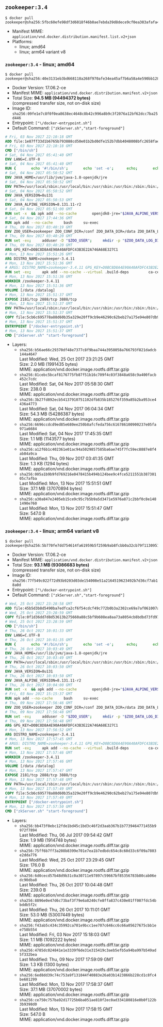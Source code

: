 ## `zookeeper:3.4`

```console
$ docker pull zookeeper@sha256:5fbc60efe98df3d6018f46b0ae7ebda39d8dece9cf0ea303afafa4c354f2ee0f
```

-	Manifest MIME: `application/vnd.docker.distribution.manifest.list.v2+json`
-	Platforms:
	-	linux; amd64
	-	linux; arm64 variant v8

### `zookeeper:3.4` - linux; amd64

```console
$ docker pull zookeeper@sha256:40e3131eb3bd668118a268f970afe34ea45af7b6a58a4e590bb128561186b5b8
```

-	Docker Version: 17.06.2-ce
-	Manifest MIME: `application/vnd.docker.distribution.manifest.v2+json`
-	Total Size: **94.5 MB (94494372 bytes)**  
	(compressed transfer size, not on-disk size)
-	Image ID: `sha256:09fe1e7c8f0f0ea8638ec4648c8b42c996a8b9c3f2076a12bf62dcc7ba25d446`
-	Entrypoint: `["\/docker-entrypoint.sh"]`
-	Default Command: `["zkServer.sh","start-foreground"]`

```dockerfile
# Fri, 03 Nov 2017 22:10:18 GMT
ADD file:1e87ff33d1b6765b793888cd50e01b2bd0dfe152b7dbb4048008bfc2658faea7 in / 
# Fri, 03 Nov 2017 22:10:18 GMT
CMD ["/bin/sh"]
# Sat, 04 Nov 2017 05:41:40 GMT
ENV LANG=C.UTF-8
# Sat, 04 Nov 2017 05:41:40 GMT
RUN { 		echo '#!/bin/sh'; 		echo 'set -e'; 		echo; 		echo 'dirname "$(dirname "$(readlink -f "$(which javac || which java)")")"'; 	} > /usr/local/bin/docker-java-home 	&& chmod +x /usr/local/bin/docker-java-home
# Sat, 04 Nov 2017 05:50:52 GMT
ENV JAVA_HOME=/usr/lib/jvm/java-1.8-openjdk/jre
# Sat, 04 Nov 2017 05:50:52 GMT
ENV PATH=/usr/local/sbin:/usr/local/bin:/usr/sbin:/usr/bin:/sbin:/bin:/usr/lib/jvm/java-1.8-openjdk/jre/bin:/usr/lib/jvm/java-1.8-openjdk/bin
# Sat, 04 Nov 2017 05:50:52 GMT
ENV JAVA_VERSION=8u131
# Sat, 04 Nov 2017 05:50:53 GMT
ENV JAVA_ALPINE_VERSION=8.131.11-r2
# Sat, 04 Nov 2017 05:51:00 GMT
RUN set -x 	&& apk add --no-cache 		openjdk8-jre="$JAVA_ALPINE_VERSION" 	&& [ "$JAVA_HOME" = "$(docker-java-home)" ]
# Sat, 04 Nov 2017 17:44:36 GMT
RUN apk add --no-cache     bash     su-exec
# Thu, 09 Nov 2017 03:40:19 GMT
ENV ZOO_USER=zookeeper ZOO_CONF_DIR=/conf ZOO_DATA_DIR=/data ZOO_DATA_LOG_DIR=/datalog ZOO_PORT=2181 ZOO_TICK_TIME=2000 ZOO_INIT_LIMIT=5 ZOO_SYNC_LIMIT=2 ZOO_MAX_CLIENT_CNXNS=60
# Thu, 09 Nov 2017 03:40:20 GMT
RUN set -ex;     adduser -D "$ZOO_USER";     mkdir -p "$ZOO_DATA_LOG_DIR" "$ZOO_DATA_DIR" "$ZOO_CONF_DIR";     chown "$ZOO_USER:$ZOO_USER" "$ZOO_DATA_LOG_DIR" "$ZOO_DATA_DIR" "$ZOO_CONF_DIR"
# Thu, 09 Nov 2017 03:40:20 GMT
ARG GPG_KEY=D0BC8D8A4E90A40AFDFC43B3E22A746A68E327C1
# Mon, 13 Nov 2017 15:51:26 GMT
ARG DISTRO_NAME=zookeeper-3.4.11
# Mon, 13 Nov 2017 15:51:36 GMT
# ARGS: DISTRO_NAME=zookeeper-3.4.11 GPG_KEY=D0BC8D8A4E90A40AFDFC43B3E22A746A68E327C1
RUN set -ex;     apk add --no-cache --virtual .build-deps         ca-certificates         gnupg         libressl;     wget -q "https://www.apache.org/dist/zookeeper/$DISTRO_NAME/$DISTRO_NAME.tar.gz";     wget -q "https://www.apache.org/dist/zookeeper/$DISTRO_NAME/$DISTRO_NAME.tar.gz.asc";     export GNUPGHOME="$(mktemp -d)";     gpg --keyserver ha.pool.sks-keyservers.net --recv-key "$GPG_KEY" ||     gpg --keyserver pgp.mit.edu --recv-keys "$GPG_KEY" ||     gpg --keyserver keyserver.pgp.com --recv-keys "$GPG_KEY";     gpg --batch --verify "$DISTRO_NAME.tar.gz.asc" "$DISTRO_NAME.tar.gz";     tar -xzf "$DISTRO_NAME.tar.gz";     mv "$DISTRO_NAME/conf/"* "$ZOO_CONF_DIR";     rm -rf "$GNUPGHOME" "$DISTRO_NAME.tar.gz" "$DISTRO_NAME.tar.gz.asc";     apk del .build-deps
# Mon, 13 Nov 2017 15:51:36 GMT
WORKDIR /zookeeper-3.4.11
# Mon, 13 Nov 2017 15:51:36 GMT
VOLUME [/data /datalog]
# Mon, 13 Nov 2017 15:51:37 GMT
EXPOSE 2181/tcp 2888/tcp 3888/tcp
# Mon, 13 Nov 2017 15:51:37 GMT
ENV PATH=/usr/local/sbin:/usr/local/bin:/usr/sbin:/usr/bin:/sbin:/bin:/usr/lib/jvm/java-1.8-openjdk/jre/bin:/usr/lib/jvm/java-1.8-openjdk/bin:/zookeeper-3.4.11/bin ZOOCFGDIR=/conf
# Mon, 13 Nov 2017 15:51:37 GMT
COPY file:5cb6c695778a88d60b35a329e20ff9cb9e46290c62beb27a175e94e807db9a1a in / 
# Mon, 13 Nov 2017 15:51:37 GMT
ENTRYPOINT ["/docker-entrypoint.sh"]
# Mon, 13 Nov 2017 15:51:37 GMT
CMD ["zkServer.sh" "start-foreground"]
```

-	Layers:
	-	`sha256:b56ae66c29370df48e7377c8f9baa744a3958058a766793f821dadcb144a4647`  
		Last Modified: Wed, 25 Oct 2017 23:21:25 GMT  
		Size: 2.0 MB (1991435 bytes)  
		MIME: application/vnd.docker.image.rootfs.diff.tar.gzip
	-	`sha256:81cebc5bcaf8176775fb87f51b16c709f4c03f3848a658c9a400facb452c7cdc`  
		Last Modified: Sat, 04 Nov 2017 05:58:30 GMT  
		Size: 238.0 B  
		MIME: application/vnd.docker.image.rootfs.diff.tar.gzip
	-	`sha256:3b27fd892ecb54137910751102dfb835b185276f359a85b2ba953ce4436a4773`  
		Last Modified: Sat, 04 Nov 2017 06:04:34 GMT  
		Size: 54.3 MB (54286387 bytes)  
		MIME: application/vnd.docker.image.rootfs.diff.tar.gzip
	-	`sha256:6696ccdcd9ed85e680ee250b8afcfeda756c616786100900237e05fa971a6684`  
		Last Modified: Sat, 04 Nov 2017 17:45:35 GMT  
		Size: 1.1 MB (1143577 bytes)  
		MIME: application/vnd.docker.image.rootfs.diff.tar.gzip
	-	`sha256:a12f6b1c402361e01ac94a5029857585ba6ae745f7fc59ec8887e8f4ab84a9ca`  
		Last Modified: Thu, 09 Nov 2017 03:41:35 GMT  
		Size: 1.3 KB (1294 bytes)  
		MIME: application/vnd.docker.image.rootfs.diff.tar.gzip
	-	`sha256:005a1b9b9fd769216e0478415b494b124bee9c4fce5211551b38730105c7afba`  
		Last Modified: Mon, 13 Nov 2017 15:51:51 GMT  
		Size: 37.1 MB (37070894 bytes)  
		MIME: application/vnd.docker.image.rootfs.diff.tar.gzip
	-	`sha256:a30a847e2405eb15ce9c95c7b5b9a5d3471e5976a871c2bbf0c8e1481490e760`  
		Last Modified: Mon, 13 Nov 2017 15:51:47 GMT  
		Size: 547.0 B  
		MIME: application/vnd.docker.image.rootfs.diff.tar.gzip

### `zookeeper:3.4` - linux; arm64 variant v8

```console
$ docker pull zookeeper@sha256:5b770fe7dd754614fa61959b5f259b9ab8fcbb0a32cb79f11309515308b6a057
```

-	Docker Version: 17.06.2-ce
-	Manifest MIME: `application/vnd.docker.distribution.manifest.v2+json`
-	Total Size: **93.1 MB (93086683 bytes)**  
	(compressed transfer size, not on-disk size)
-	Image ID: `sha256:77f549c022f72d93b9203d03de154008e51a2164519623492b7d36cf7ab18a0d`
-	Entrypoint: `["\/docker-entrypoint.sh"]`
-	Default Command: `["zkServer.sh","start-foreground"]`

```dockerfile
# Wed, 25 Oct 2017 23:28:58 GMT
ADD file:45b5d3b8d5490ba7edfca2cf6f54cdcf49c772b0b3a2302ce69a7af061007aa4 in / 
# Wed, 25 Oct 2017 23:28:59 GMT
COPY file:0f1d36dd7d8d53613b275660a88c5bf9b608ea8aa73a8054cb8bdbd73fd971ac in /etc/localtime 
# Wed, 25 Oct 2017 23:28:59 GMT
CMD ["/bin/sh"]
# Thu, 26 Oct 2017 10:01:33 GMT
ENV LANG=C.UTF-8
# Thu, 26 Oct 2017 10:01:35 GMT
RUN { 		echo '#!/bin/sh'; 		echo 'set -e'; 		echo; 		echo 'dirname "$(dirname "$(readlink -f "$(which javac || which java)")")"'; 	} > /usr/local/bin/docker-java-home 	&& chmod +x /usr/local/bin/docker-java-home
# Thu, 26 Oct 2017 10:03:49 GMT
ENV JAVA_HOME=/usr/lib/jvm/java-1.8-openjdk/jre
# Thu, 26 Oct 2017 10:03:49 GMT
ENV PATH=/usr/local/sbin:/usr/local/bin:/usr/sbin:/usr/bin:/sbin:/bin:/usr/lib/jvm/java-1.8-openjdk/jre/bin:/usr/lib/jvm/java-1.8-openjdk/bin
# Thu, 26 Oct 2017 10:03:50 GMT
ENV JAVA_VERSION=8u131
# Thu, 26 Oct 2017 10:03:50 GMT
ENV JAVA_ALPINE_VERSION=8.131.11-r2
# Thu, 26 Oct 2017 10:04:00 GMT
RUN set -x 	&& apk add --no-cache 		openjdk8-jre="$JAVA_ALPINE_VERSION" 	&& [ "$JAVA_HOME" = "$(docker-java-home)" ]
# Fri, 03 Nov 2017 15:15:37 GMT
RUN apk add --no-cache     bash     su-exec
# Thu, 09 Nov 2017 17:56:46 GMT
ENV ZOO_USER=zookeeper ZOO_CONF_DIR=/conf ZOO_DATA_DIR=/data ZOO_DATA_LOG_DIR=/datalog ZOO_PORT=2181 ZOO_TICK_TIME=2000 ZOO_INIT_LIMIT=5 ZOO_SYNC_LIMIT=2 ZOO_MAX_CLIENT_CNXNS=60
# Thu, 09 Nov 2017 17:56:48 GMT
RUN set -ex;     adduser -D "$ZOO_USER";     mkdir -p "$ZOO_DATA_LOG_DIR" "$ZOO_DATA_DIR" "$ZOO_CONF_DIR";     chown "$ZOO_USER:$ZOO_USER" "$ZOO_DATA_LOG_DIR" "$ZOO_DATA_DIR" "$ZOO_CONF_DIR"
# Thu, 09 Nov 2017 17:56:48 GMT
ARG GPG_KEY=D0BC8D8A4E90A40AFDFC43B3E22A746A68E327C1
# Mon, 13 Nov 2017 17:56:52 GMT
ARG DISTRO_NAME=zookeeper-3.4.11
# Mon, 13 Nov 2017 17:57:45 GMT
# ARGS: DISTRO_NAME=zookeeper-3.4.11 GPG_KEY=D0BC8D8A4E90A40AFDFC43B3E22A746A68E327C1
RUN set -ex;     apk add --no-cache --virtual .build-deps         ca-certificates         gnupg         libressl;     wget -q "https://www.apache.org/dist/zookeeper/$DISTRO_NAME/$DISTRO_NAME.tar.gz";     wget -q "https://www.apache.org/dist/zookeeper/$DISTRO_NAME/$DISTRO_NAME.tar.gz.asc";     export GNUPGHOME="$(mktemp -d)";     gpg --keyserver ha.pool.sks-keyservers.net --recv-key "$GPG_KEY" ||     gpg --keyserver pgp.mit.edu --recv-keys "$GPG_KEY" ||     gpg --keyserver keyserver.pgp.com --recv-keys "$GPG_KEY";     gpg --batch --verify "$DISTRO_NAME.tar.gz.asc" "$DISTRO_NAME.tar.gz";     tar -xzf "$DISTRO_NAME.tar.gz";     mv "$DISTRO_NAME/conf/"* "$ZOO_CONF_DIR";     rm -rf "$GNUPGHOME" "$DISTRO_NAME.tar.gz" "$DISTRO_NAME.tar.gz.asc";     apk del .build-deps
# Mon, 13 Nov 2017 17:57:46 GMT
WORKDIR /zookeeper-3.4.11
# Mon, 13 Nov 2017 17:57:46 GMT
VOLUME [/data /datalog]
# Mon, 13 Nov 2017 17:57:47 GMT
EXPOSE 2181/tcp 2888/tcp 3888/tcp
# Mon, 13 Nov 2017 17:57:48 GMT
ENV PATH=/usr/local/sbin:/usr/local/bin:/usr/sbin:/usr/bin:/sbin:/bin:/usr/lib/jvm/java-1.8-openjdk/jre/bin:/usr/lib/jvm/java-1.8-openjdk/bin:/zookeeper-3.4.11/bin ZOOCFGDIR=/conf
# Mon, 13 Nov 2017 17:57:49 GMT
COPY file:5cb6c695778a88d60b35a329e20ff9cb9e46290c62beb27a175e94e807db9a1a in / 
# Mon, 13 Nov 2017 17:57:49 GMT
ENTRYPOINT ["/docker-entrypoint.sh"]
# Mon, 13 Nov 2017 17:57:50 GMT
CMD ["zkServer.sh" "start-foreground"]
```

-	Layers:
	-	`sha256:bb473f0ebc12fde1bd45c1bd3c46f2d3aab367b1b7739464771455b9972f7894`  
		Last Modified: Thu, 06 Jul 2017 09:54:42 GMT  
		Size: 1.9 MB (1914748 bytes)  
		MIME: application/vnd.docker.image.rootfs.diff.tar.gzip
	-	`sha256:75ff6b7ff3a208b8399e701e7ea1b7edbdc654c8c60d33c6f09a7803e2dda776`  
		Last Modified: Wed, 25 Oct 2017 23:29:45 GMT  
		Size: 176.0 B  
		MIME: application/vnd.docker.image.rootfs.diff.tar.gzip
	-	`sha256:6d0cecd57b48d9b31c0a30711e97897c59667bf85356783b80cab06edc90dba8`  
		Last Modified: Thu, 26 Oct 2017 10:04:48 GMT  
		Size: 239.0 B  
		MIME: application/vnd.docker.image.rootfs.diff.tar.gzip
	-	`sha256:8896e0e47d6c73baf3f79e6a8240cfe8ffa837c430e01ff007fdc54bbddb5f2c`  
		Last Modified: Thu, 26 Oct 2017 10:11:01 GMT  
		Size: 53.0 MB (53007449 bytes)  
		MIME: application/vnd.docker.image.rootfs.diff.tar.gzip
	-	`sha256:f43ab5c434c35992ca701e9bcc1ee707c646cc6c66a05627675cbb1ee758b554`  
		Last Modified: Fri, 03 Nov 2017 15:18:03 GMT  
		Size: 1.1 MB (1092222 bytes)  
		MIME: application/vnd.docker.image.rootfs.diff.tar.gzip
	-	`sha256:4785dc024841e1e3339f6de31e315419c3aeb5efb5a94ba997b549ad5f332bea`  
		Last Modified: Thu, 09 Nov 2017 17:59:09 GMT  
		Size: 1.3 KB (1300 bytes)  
		MIME: application/vnd.docker.image.rootfs.diff.tar.gzip
	-	`sha256:6ed8dd39c74c753a9f131044f40883e26a03b1423866b228cd1c8fc4be681299`  
		Last Modified: Mon, 13 Nov 2017 17:58:37 GMT  
		Size: 37.1 MB (37070002 bytes)  
		MIME: application/vnd.docker.image.rootfs.diff.tar.gzip
	-	`sha256:ce750c757ba92d17725b6ba051ae810f2ec0ad334180816e0b0f122b3b9398d0`  
		Last Modified: Mon, 13 Nov 2017 17:58:15 GMT  
		Size: 547.0 B  
		MIME: application/vnd.docker.image.rootfs.diff.tar.gzip
